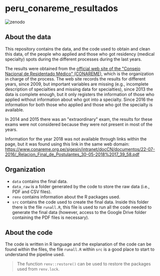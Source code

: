 # peru_conareme_resultados

![zenodo](https://zenodo.org/badge/382893590.svg)

## About the data

This repository contains the data, and the code used to obtain and clean this data, of the people who applied and those who got residency (medical specialty) spots during the different processes during the last years.

The results were obtained from the [official web site of the "Consejo Nacional de Residentado Médico" (CONAREME)](https://www.conareme.org.pe/web/), which is the organization in charge of the process. The web site records the results for different years, since 2009, but important variables are missing (e.g., incomplete description of specialties and missing data for specialties), since 2013 the data is complete enough, but it only registers the information of those who applied without information about who got into a specialty. Since 2016 the information for both those who applied and those who got the specialty is available.

In 2014 and 2015 there was an "extraordinary" exam, the results for these exams were not considered because they were not present in most of the years.

Information for the year 2018 was not available through links within the page, but it was found using this link in the same web domain: https://www.conareme.org.pe/sigesin/intranet/docCN/documentos/22-07-2016/_Relacion_Final_de_Postulantes_30-05-2018%2017_39_58.pdf

## Organization

- `data` contains the final data.
- `data_raw` is a folder generated by the code to store the raw data (i.e., PDF and CSV files).
- `renv` contains information about the R packages used.
- `src` contains the code used to create the final data. Inside this folder there is the file `runall.R`, this file is used to run all the code needed to generate the final data (however, access to the Google Drive folder containing the PDF files is necessary).

## About the code

The code is written in R language and the explanation of the code can be found within the files, the file `runall.R` within `src` is a good place to start to understand the pipeline used.

> The function `renv::restore()` can be used to restore the packages used from `renv.lock`.

